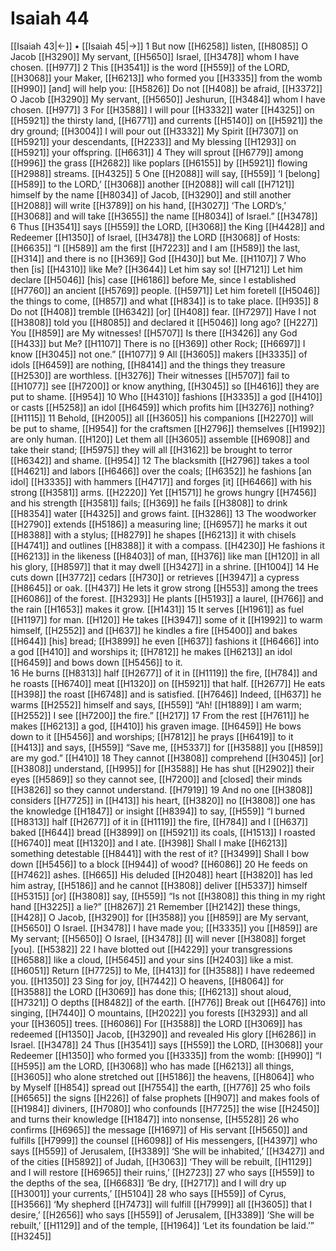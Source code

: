 # Isaiah 44
[[Isaiah 43|←]] • [[Isaiah 45|→]]
1 But now [[H6258]] listen, [[H8085]] O Jacob [[H3290]] My servant, [[H5650]] Israel, [[H3478]] whom I have chosen. [[H977]] 
2 This [[H3541]] is the word [[H559]] of the LORD, [[H3068]] your Maker, [[H6213]] who formed you [[H3335]] from the womb [[H990]] [and] will help you: [[H5826]] Do not [[H408]] be afraid, [[H3372]] O Jacob [[H3290]] My servant, [[H5650]] Jeshurun, [[H3484]] whom I have chosen. [[H977]] 
3 For [[H3588]] I will pour [[H3332]] water [[H4325]] on [[H5921]] the thirsty land, [[H6771]] and currents [[H5140]] on [[H5921]] the dry ground; [[H3004]] I will pour out [[H3332]] My Spirit [[H7307]] on [[H5921]] your descendants, [[H2233]] and My blessing [[H1293]] on [[H5921]] your offspring. [[H6631]] 
4 They will sprout [[H6779]] among [[H996]] the grass [[H2682]] like poplars [[H6155]] by [[H5921]] flowing [[H2988]] streams. [[H4325]] 
5 One [[H2088]] will say, [[H559]] ‘I [belong] [[H589]] to the LORD,’ [[H3068]] another [[H2088]] will call [[H7121]] himself by the name [[H8034]] of Jacob, [[H3290]] and still another [[H2088]] will write [[H3789]] on his hand, [[H3027]] ‘The LORD’s,’ [[H3068]] and will take [[H3655]] the name [[H8034]] of Israel.” [[H3478]] 
6 Thus [[H3541]] says [[H559]] the LORD, [[H3068]] the King [[H4428]] and Redeemer [[H1350]] of Israel, [[H3478]] the LORD [[H3068]] of Hosts: [[H6635]] “I [[H589]] am the first [[H7223]] and I am [[H589]] the last, [[H314]] and there is no [[H369]] God [[H430]] but Me. [[H1107]] 
7 Who then [is] [[H4310]] like Me? [[H3644]] Let him say so! [[H7121]] Let him declare [[H5046]] [his] case [[H6186]] before Me,  since I established [[H7760]] an ancient [[H5769]] people. [[H5971]] Let him foretell [[H5046]] the things to come, [[H857]] and what [[H834]] is to take place. [[H935]] 
8 Do not [[H408]] tremble [[H6342]] [or] [[H408]] fear. [[H7297]] Have I not [[H3808]] told you [[H8085]] and declared it [[H5046]] long ago? [[H227]] You [[H859]] are My witnesses! [[H5707]] Is there [[H3426]] any God [[H433]] but Me? [[H1107]] There is no [[H369]] other Rock; [[H6697]] I know [[H3045]] not one.” [[H1077]] 
9 All [[H3605]] makers [[H3335]] of idols [[H6459]] are nothing, [[H8414]] and the things they treasure [[H2530]] are worthless. [[H3276]] Their witnesses [[H5707]] fail to [[H1077]] see [[H7200]] or know anything, [[H3045]] so [[H4616]] they are put to shame. [[H954]] 
10 Who [[H4310]] fashions [[H3335]] a god [[H410]] or casts [[H5258]] an idol [[H6459]] which profits him [[H3276]] nothing? [[H1115]] 
11 Behold, [[H2005]] all [[H3605]] his companions [[H2270]] will be put to shame, [[H954]] for the craftsmen [[H2796]] themselves [[H1992]] are only human. [[H120]] Let them all [[H3605]] assemble [[H6908]] and take their stand; [[H5975]] they will all [[H3162]] be brought to terror [[H6342]] and shame. [[H954]] 
12 The blacksmith [[H2796]] takes a tool [[H4621]] and labors [[H6466]] over the coals; [[H6352]] he fashions [an idol] [[H3335]] with hammers [[H4717]] and forges [it] [[H6466]] with his strong [[H3581]] arms. [[H2220]] Yet [[H1571]] he grows hungry [[H7456]] and his strength [[H3581]] fails; [[H369]] he fails [[H3808]] to drink [[H8354]] water [[H4325]] and grows faint. [[H3286]] 
13 The woodworker [[H2790]] extends [[H5186]] a measuring line; [[H6957]] he marks it out [[H8388]] with a stylus; [[H8279]] he shapes [[H6213]] it with chisels [[H4741]] and outlines [[H8388]] it with a compass. [[H4230]] He fashions it [[H6213]] in the likeness [[H8403]] of man, [[H376]] like man [[H120]] in all his glory, [[H8597]] that it may dwell [[H3427]] in a shrine. [[H1004]] 
14 He cuts down [[H3772]] cedars [[H730]] or retrieves [[H3947]] a cypress [[H8645]] or oak. [[H437]] He lets it grow strong [[H553]] among the trees [[H6086]] of the forest. [[H3293]] He plants [[H5193]] a laurel, [[H766]] and the rain [[H1653]] makes it grow. [[H1431]] 
15 It serves [[H1961]] as fuel [[H1197]] for man. [[H120]] He takes [[H3947]] some of it [[H1992]] to warm himself, [[H2552]] and [[H637]] he kindles a fire [[H5400]] and bakes [[H644]] [his] bread; [[H3899]] he even [[H637]] fashions it [[H6466]] into a god [[H410]] and worships it; [[H7812]] he makes [[H6213]] an idol [[H6459]] and bows down [[H5456]] to it.  
16 He burns [[H8313]] half [[H2677]] of it in [[H1119]] the fire, [[H784]] and he roasts [[H6740]] meat [[H1320]] on [[H5921]] that half. [[H2677]] He eats [[H398]] the roast [[H6748]] and is satisfied. [[H7646]] Indeed, [[H637]] he warms [[H2552]] himself and says, [[H559]] “Ah! [[H1889]] I am warm; [[H2552]] I see [[H7200]] the fire.” [[H217]] 
17 From the rest [[H7611]] he makes [[H6213]] a god, [[H410]] his graven image. [[H6459]] He bows down to it [[H5456]] and worships; [[H7812]] he prays [[H6419]] to it [[H413]] and says, [[H559]] “Save me, [[H5337]] for [[H3588]] you [[H859]] are my god.” [[H410]] 
18 They cannot [[H3808]] comprehend [[H3045]] [or] [[H3808]] understand, [[H995]] for [[H3588]] He has shut [[H2902]] their eyes [[H5869]] so they cannot see, [[H7200]] and [closed] their minds [[H3826]] so they cannot understand. [[H7919]] 
19 And no one [[H3808]] considers [[H7725]] in [[H413]] his heart, [[H3820]] no [[H3808]] one has the knowledge [[H1847]] or insight [[H8394]] to say, [[H559]] “I burned [[H8313]] half [[H2677]] of it in [[H1119]] the fire, [[H784]] and I [[H637]] baked [[H644]] bread [[H3899]] on [[H5921]] its coals, [[H1513]] I roasted [[H6740]] meat [[H1320]] and I ate. [[H398]] Shall I make [[H6213]] something detestable [[H8441]] with the rest of it? [[H3499]] Shall I bow down [[H5456]] to a block [[H944]] of wood? [[H6086]] 
20 He feeds on [[H7462]] ashes. [[H665]] His deluded [[H2048]] heart [[H3820]] has led him astray, [[H5186]] and he cannot [[H3808]] deliver [[H5337]] himself [[H5315]] [or] [[H3808]] say, [[H559]] “Is not [[H3808]] this thing in my right hand [[H3225]] a lie?” [[H8267]] 
21 Remember [[H2142]] these things, [[H428]] O Jacob, [[H3290]] for [[H3588]] you [[H859]] are My servant, [[H5650]] O Israel. [[H3478]] I have made you; [[H3335]] you [[H859]] are My servant; [[H5650]] O Israel, [[H3478]] [I] will never [[H3808]] forget [you]. [[H5382]] 
22 I have blotted out [[H4229]] your transgressions [[H6588]] like a cloud, [[H5645]] and your sins [[H2403]] like a mist. [[H6051]] Return [[H7725]] to Me, [[H413]] for [[H3588]] I have redeemed you. [[H1350]] 
23 Sing for joy, [[H7442]] O heavens, [[H8064]] for [[H3588]] the LORD [[H3069]] has done this; [[H6213]] shout aloud, [[H7321]] O depths [[H8482]] of the earth. [[H776]] Break out [[H6476]] into singing, [[H7440]] O mountains, [[H2022]] you forests [[H3293]] and all your [[H3605]] trees. [[H6086]] For [[H3588]] the LORD [[H3069]] has redeemed [[H1350]] Jacob, [[H3290]] and revealed His glory [[H6286]] in Israel. [[H3478]] 
24 Thus [[H3541]] says [[H559]] the LORD, [[H3068]] your Redeemer [[H1350]] who formed you [[H3335]] from the womb: [[H990]] “I [[H595]] am the LORD, [[H3068]] who has made [[H6213]] all things, [[H3605]] who alone stretched out [[H5186]] the heavens, [[H8064]] who by Myself [[H854]] spread out [[H7554]] the earth, [[H776]] 
25 who foils [[H6565]] the signs [[H226]] of false prophets [[H907]] and makes fools of [[H1984]] diviners, [[H7080]] who confounds [[H7725]] the wise [[H2450]] and turns their knowledge [[H1847]] into nonsense, [[H5528]] 
26 who confirms [[H6965]] the message [[H1697]] of His servant [[H5650]] and fulfills [[H7999]] the counsel [[H6098]] of His messengers, [[H4397]] who says [[H559]] of Jerusalem, [[H3389]] ‘She will be inhabited,’ [[H3427]] and of the cities [[H5892]] of Judah, [[H3063]] ‘They will be rebuilt, [[H1129]] and I will restore [[H6965]] their ruins,’ [[H2723]] 
27 who says [[H559]] to the depths of the sea, [[H6683]] ‘Be dry, [[H2717]] and I will dry up [[H3001]] your currents,’ [[H5104]] 
28 who says [[H559]] of Cyrus, [[H3566]] ‘My shepherd [[H7473]] will fulfill [[H7999]] all [[H3605]] that I desire,’ [[H2656]] who says [[H559]] of Jerusalem, [[H3389]] ‘She will be rebuilt,’ [[H1129]] and of the temple, [[H1964]] ‘Let its foundation be laid.’” [[H3245]] 
